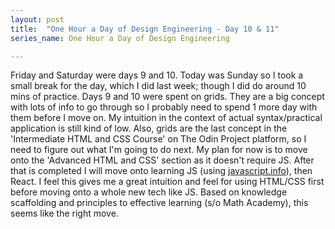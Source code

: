 ```yaml
---
layout: post
title:  "One Hour a Day of Design Engineering - Day 10 & 11"
series_name: One Hour a Day of Design Engineering

---
```


Friday and Saturday were days 9 and 10. Today was Sunday so I took a small break for the day, which I did last week; though I did do around 10 mins of practice. Days 9 and 10 were spent on grids. They are a big concept with lots of info to go through so I probably need to spend 1 more day with them before I move on. My intuition in the context of actual syntax/practical application is still kind of low. Also, grids are the last concept in the 'Intermediate HTML and CSS Course' on The Odin Project platform, so I need to figure out what I'm going to do next. My plan for now is to move onto the 'Advanced HTML and CSS' section as it doesn't require JS. After that is completed I will move onto learning JS (using <a href="https://javascript.info/" target="_blank">javascript.info</a>), then React. I feel this gives me a great intuition and feel for using HTML/CSS first before moving onto a whole new tech like JS. Based on knowledge scaffolding and principles to effective learning (s/o Math Academy), this seems like the right move.  